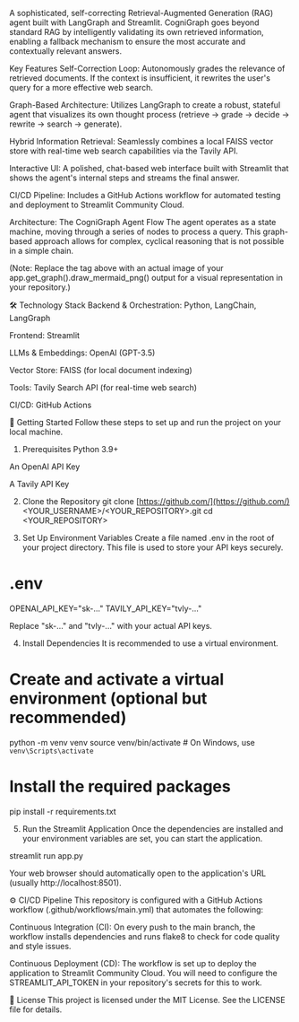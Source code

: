 A sophisticated, self-correcting Retrieval-Augmented Generation (RAG) agent built with LangGraph and Streamlit. CogniGraph goes beyond standard RAG by intelligently validating its own retrieved information, enabling a fallback mechanism to ensure the most accurate and contextually relevant answers.

Key Features
Self-Correction Loop: Autonomously grades the relevance of retrieved documents. If the context is insufficient, it rewrites the user's query for a more effective web search.

Graph-Based Architecture: Utilizes LangGraph to create a robust, stateful agent that visualizes its own thought process (retrieve → grade → decide → rewrite → search → generate).

Hybrid Information Retrieval: Seamlessly combines a local FAISS vector store with real-time web search capabilities via the Tavily API.

Interactive UI: A polished, chat-based web interface built with Streamlit that shows the agent's internal steps and streams the final answer.

CI/CD Pipeline: Includes a GitHub Actions workflow for automated testing and deployment to Streamlit Community Cloud.

Architecture: The CogniGraph Agent Flow
The agent operates as a state machine, moving through a series of nodes to process a query. This graph-based approach allows for complex, cyclical reasoning that is not possible in a simple chain.

(Note: Replace the tag above with an actual image of your app.get_graph().draw_mermaid_png() output for a visual representation in your repository.)

🛠️ Technology Stack
Backend & Orchestration: Python, LangChain, LangGraph

Frontend: Streamlit

LLMs & Embeddings: OpenAI (GPT-3.5)

Vector Store: FAISS (for local document indexing)

Tools: Tavily Search API (for real-time web search)

CI/CD: GitHub Actions

🚀 Getting Started
Follow these steps to set up and run the project on your local machine.

1. Prerequisites
Python 3.9+

An OpenAI API Key

A Tavily API Key

2. Clone the Repository
git clone [https://github.com/](https://github.com/)<YOUR_USERNAME>/<YOUR_REPOSITORY>.git
cd <YOUR_REPOSITORY>

3. Set Up Environment Variables
Create a file named .env in the root of your project directory. This file is used to store your API keys securely.

# .env
OPENAI_API_KEY="sk-..."
TAVILY_API_KEY="tvly-..."

Replace "sk-..." and "tvly-..." with your actual API keys.

4. Install Dependencies
It is recommended to use a virtual environment.

# Create and activate a virtual environment (optional but recommended)
python -m venv venv
source venv/bin/activate  # On Windows, use `venv\Scripts\activate`

# Install the required packages
pip install -r requirements.txt

5. Run the Streamlit Application
Once the dependencies are installed and your environment variables are set, you can start the application.

streamlit run app.py

Your web browser should automatically open to the application's URL (usually http://localhost:8501).

⚙️ CI/CD Pipeline
This repository is configured with a GitHub Actions workflow (.github/workflows/main.yml) that automates the following:

Continuous Integration (CI): On every push to the main branch, the workflow installs dependencies and runs flake8 to check for code quality and style issues.

Continuous Deployment (CD): The workflow is set up to deploy the application to Streamlit Community Cloud. You will need to configure the STREAMLIT_API_TOKEN in your repository's secrets for this to work.

📄 License
This project is licensed under the MIT License. See the LICENSE file for details.
